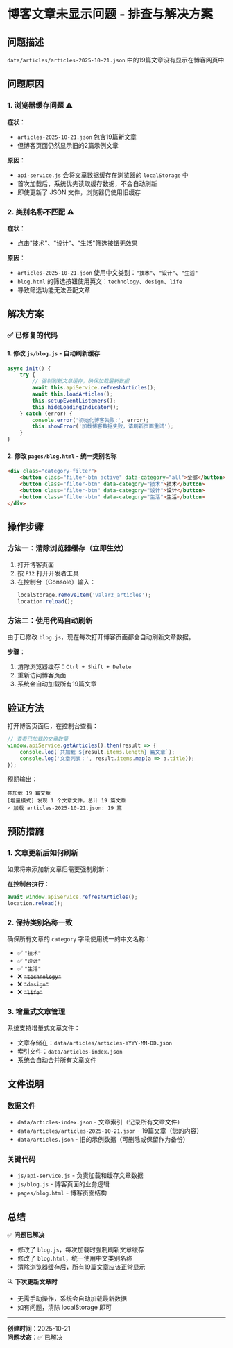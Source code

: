 # 博客文章未显示问题 - 排查与解决方案

## 问题描述
`data/articles/articles-2025-10-21.json` 中的19篇文章没有显示在博客网页中

## 问题原因

### 1. 浏览器缓存问题 ⚠️
**症状**：
- `articles-2025-10-21.json` 包含19篇新文章
- 但博客页面仍然显示旧的2篇示例文章

**原因**：
- `api-service.js` 会将文章数据缓存在浏览器的 `localStorage` 中
- 首次加载后，系统优先读取缓存数据，不会自动刷新
- 即使更新了 JSON 文件，浏览器仍使用旧缓存

### 2. 类别名称不匹配 ⚠️
**症状**：
- 点击"技术"、"设计"、"生活"筛选按钮无效果

**原因**：
- `articles-2025-10-21.json` 使用中文类别：`"技术"`、`"设计"`、`"生活"`
- `blog.html` 的筛选按钮使用英文：`technology`、`design`、`life`
- 导致筛选功能无法匹配文章

## 解决方案

### ✅ 已修复的代码

#### 1. 修改 `js/blog.js` - 自动刷新缓存
```javascript
async init() {
    try {
        // 强制刷新文章缓存，确保加载最新数据
        await this.apiService.refreshArticles();
        await this.loadArticles();
        this.setupEventListeners();
        this.hideLoadingIndicator();
    } catch (error) {
        console.error('初始化博客失败:', error);
        this.showError('加载博客数据失败，请刷新页面重试');
    }
}
```

#### 2. 修改 `pages/blog.html` - 统一类别名称
```html
<div class="category-filter">
    <button class="filter-btn active" data-category="all">全部</button>
    <button class="filter-btn" data-category="技术">技术</button>
    <button class="filter-btn" data-category="设计">设计</button>
    <button class="filter-btn" data-category="生活">生活</button>
</div>
```

## 操作步骤

### 方法一：清除浏览器缓存（立即生效）

1. 打开博客页面
2. 按 `F12` 打开开发者工具
3. 在控制台（Console）输入：
   ```javascript
   localStorage.removeItem('valarz_articles');
   location.reload();
   ```

### 方法二：使用代码自动刷新

由于已修改 `blog.js`，现在每次打开博客页面都会自动刷新文章数据。

**步骤**：
1. 清除浏览器缓存：`Ctrl + Shift + Delete`
2. 重新访问博客页面
3. 系统会自动加载所有19篇文章

## 验证方法

打开博客页面后，在控制台查看：

```javascript
// 查看已加载的文章数量
window.apiService.getArticles().then(result => {
    console.log(`共加载 ${result.items.length} 篇文章`);
    console.log('文章列表：', result.items.map(a => a.title));
});
```

预期输出：
```
共加载 19 篇文章
[增量模式] 发现 1 个文章文件，总计 19 篇文章
✓ 加载 articles-2025-10-21.json: 19 篇
```

## 预防措施

### 1. 文章更新后如何刷新
如果将来添加新文章后需要强制刷新：

**在控制台执行**：
```javascript
await window.apiService.refreshArticles();
location.reload();
```

### 2. 保持类别名称一致
确保所有文章的 `category` 字段使用统一的中文名称：
- ✅ `"技术"`
- ✅ `"设计"`
- ✅ `"生活"`
- ❌ ~~`"technology"`~~
- ❌ ~~`"design"`~~
- ❌ ~~`"life"`~~

### 3. 增量式文章管理
系统支持增量式文章文件：
- 文章存储在：`data/articles/articles-YYYY-MM-DD.json`
- 索引文件：`data/articles-index.json`
- 系统会自动合并所有文章文件

## 文件说明

### 数据文件
- `data/articles-index.json` - 文章索引（记录所有文章文件）
- `data/articles/articles-2025-10-21.json` - 19篇文章（您的内容）
- `data/articles.json` - 旧的示例数据（可删除或保留作为备份）

### 关键代码
- `js/api-service.js` - 负责加载和缓存文章数据
- `js/blog.js` - 博客页面的业务逻辑
- `pages/blog.html` - 博客页面结构

## 总结

✅ **问题已解决**
- 修改了 `blog.js`，每次加载时强制刷新文章缓存
- 修改了 `blog.html`，统一使用中文类别名称
- 清除浏览器缓存后，所有19篇文章应该正常显示

🔍 **下次更新文章时**
- 无需手动操作，系统会自动加载最新数据
- 如有问题，清除 localStorage 即可

---

**创建时间**：2025-10-21  
**问题状态**：✅ 已解决

